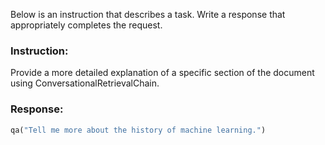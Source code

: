 Below is an instruction that describes a task. Write a response that appropriately completes the request.

### Instruction:
Provide a more detailed explanation of a specific section of the document using ConversationalRetrievalChain.

### Response:
```python
qa("Tell me more about the history of machine learning.")
```